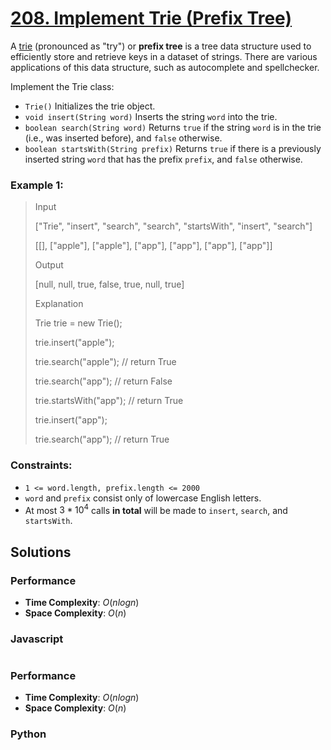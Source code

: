 # [208. Implement Trie (Prefix Tree)](https://leetcode.com/problems/implement-trie-prefix-tree/description/)

A [trie](https://en.wikipedia.org/wiki/Trie) (pronounced as "try") or **prefix tree** is a tree data structure used to efficiently store and retrieve keys in a dataset of strings. There are various applications of this data structure, such as autocomplete and spellchecker.

Implement the Trie class:
- `Trie()` Initializes the trie object.
- `void insert(String word)` Inserts the string `word` into the trie.
- `boolean search(String word)` Returns `true` if the string `word` is in the trie (i.e., was inserted before), and `false` otherwise.
- `boolean startsWith(String prefix)` Returns `true` if there is a previously inserted string `word` that has the prefix `prefix`, and `false` otherwise.


### Example 1:
> Input
>
> ["Trie", "insert", "search", "search", "startsWith", "insert", "search"]
>
> [[], ["apple"], ["apple"], ["app"], ["app"], ["app"], ["app"]]
>
> Output
>
> [null, null, true, false, true, null, true]
>
> Explanation
>
> Trie trie = new Trie();
>
> trie.insert("apple");
>
> trie.search("apple");   // return True
>
> trie.search("app");     // return False
>
> trie.startsWith("app"); // return True
>
> trie.insert("app");
>
> trie.search("app");     // return True


### Constraints:
- `1 <= word.length, prefix.length <= 2000`
- `word` and `prefix` consist only of lowercase English letters.
- At most $3 * 10^{4}$ calls **in total** will be made to `insert`, `search`, and `startsWith`.


## Solutions

### Performance

- **Time Complexity**: $O(n log n)$
- **Space Complexity**: $O(n)$

### Javascript
```javascript

```

### Performance

- **Time Complexity**: $O(n log n)$
- **Space Complexity**: $O(n)$

### Python
```python

```